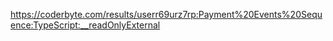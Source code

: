 https://coderbyte.com/results/userr69urz7rp:Payment%20Events%20Sequence:TypeScript:__readOnlyExternal
